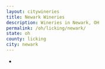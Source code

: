 ```yaml
---
layout: citywineries
title: Newark Wineries
description: Wineries in Newark, OH
permalink: /oh/licking/newark/
state: oh
county: licking
city: newark
---
```

-
